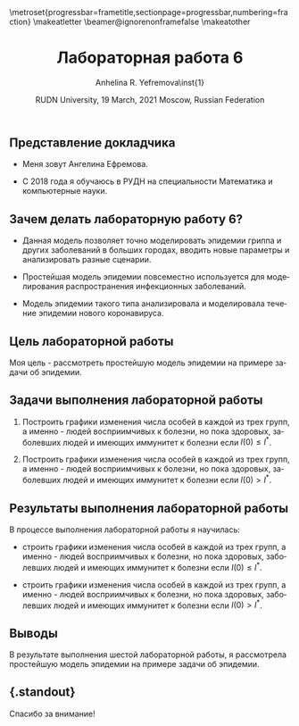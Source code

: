 ﻿---
## Front matter
lang: ru-RU
title: Лабораторная работа 6
author: |
	Anhelina R. Yefremova\inst{1}
institute: |
	\inst{1}RUDN University, Moscow, Russian Federation
date: RUDN University, 19 March, 2021 Moscow, Russian Federation

## Formatting
toc: false
slide_level: 2
theme: metropolis
header-includes: 
 - \metroset{progressbar=frametitle,sectionpage=progressbar,numbering=fraction}
 - '\makeatletter'
 - '\beamer@ignorenonframefalse'
 - '\makeatother'
aspectratio: 43
section-titles: true
---

## Представление докладчика

- Меня зовут Ангелина Ефремова.

- С 2018 года я обучаюсь в РУДН на специальности Математика и компьютерные науки. 

## Зачем делать лабораторную работу 6?

- Данная модель позволяет точно моделировать эпидемии гриппа и других заболеваний в больших городах, вводить новые параметры и анализировать разные сценарии.

- Простейшая модель эпидемии повсеместно используется для моделирования распространения инфекционных заболеваний.

- Модель эпидемии такого типа анализировала и моделировала течение эпидемии нового коронавируса.

## Цель лабораторной работы

Моя цель - рассмотреть простейшую модель эпидемии на примере задачи об эпидемии.

## Задачи выполнения лабораторной работы

1. Построить графики изменения числа особей в каждой из трех групп, а именно - людей восприимчивых к болезни, но пока здоровых, заболевших людей и имеющих иммунитет к болезни если $I(0) \leq I^{*}$.

2. Построить графики изменения числа особей в каждой из трех групп, а именно - людей восприимчивых к болезни, но пока здоровых, заболевших людей и имеющих иммунитет к болезни если $I(0) > I^{*}$.

## Результаты выполнения лабораторной работы

В процессе выполнения лабораторной работы я научилась:

- строить графики изменения числа особей в каждой из трех групп, а именно - людей восприимчивых к болезни, но пока здоровых, заболевших людей и имеющих иммунитет к болезни если $I(0) \leq I^{*}$.

- строить графики изменения числа особей в каждой из трех групп, а именно - людей восприимчивых к болезни, но пока здоровых, заболевших людей и имеющих иммунитет к болезни если $I(0) > I^{*}$.

## Выводы

В результате выполнения шестой лабораторной работы, я рассмотрела простейшую модель эпидемии на примере задачи об эпидемии.

## {.standout}

Спасибо за внимание!
